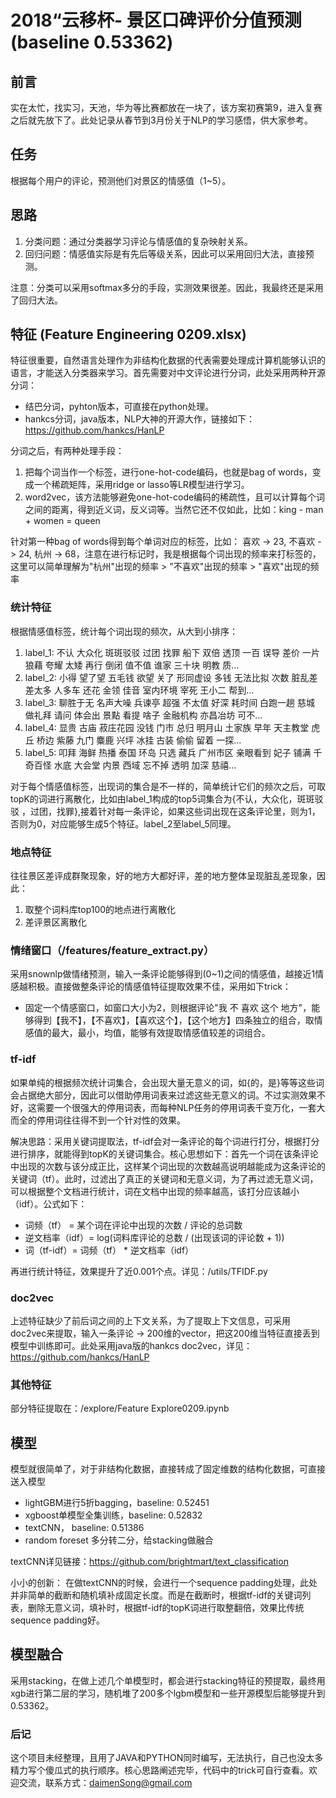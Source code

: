 # 2018“云移杯- 景区口碑评价分值预测 (baseline 0.53362)

## 前言
实在太忙，找实习，天池，华为等比赛都放在一块了，该方案初赛第9，进入复赛之后就先放下了。此处记录从春节到3月份关于NLP的学习感悟，供大家参考。

## 任务
根据每个用户的评论，预测他们对景区的情感值（1~5）。

## 思路
1. 分类问题：通过分类器学习评论与情感值的复杂映射关系。
2. 回归问题：情感值实际是有先后等级关系，因此可以采用回归大法，直接预测。

注意：分类可以采用softmax多分的手段，实测效果很差。因此，我最终还是采用了回归大法。

## 特征 (Feature Engineering 0209.xlsx)
特征很重要，自然语言处理作为非结构化数据的代表需要处理成计算机能够认识的语言，才能送入分类器来学习。首先需要对中文评论进行分词，此处采用两种开源分词：

-  结巴分词，pyhton版本，可直接在python处理。
-  hankcs分词，java版本，NLP大神的开源大作，链接如下：https://github.com/hankcs/HanLP

分词之后，有两种处理手段：

1. 把每个词当作一个标签，进行one-hot-code编码，也就是bag of words，变成一个稀疏矩阵，采用ridge or lasso等LR模型进行学习。
2. word2vec，该方法能够避免one-hot-code编码的稀疏性，且可以计算每个词之间的距离，得到近义词，反义词等。当然它还不仅如此，比如：king - man + women = queen

针对第一种bag of words得到每个单词对应的标签，比如： 喜欢 -> 23, 不喜欢 -> 24, 杭州 -> 68，注意在进行标记时，我是根据每个词出现的频率来打标签的，这里可以简单理解为"杭州"出现的频率 > "不喜欢"出现的频率 > "喜欢"出现的频率

### 统计特征
根据情感值标签，统计每个词出现的频次，从大到小排序：
1. label_1: 不认 大众化 斑斑驳驳 过团 找罪 船下 双倍 透顶 一百 误导 差价 一片狼藉 夸耀 太矮 再行 倒闭 值不值 谁家 三十块 明教 质...
2. label_2: 小得 望了望 五毛钱 欲望 关了 形同虚设 多钱 无法比拟 次数 脏乱差 差太多 人多车 还花 金领 佳音 室内环境 宰死 王小二 帮到...
3. label_3: 聊胜于无 名声大噪 兵谏亭 超强 不太值 好深 耗时间 白跑一趟 慈城 做礼拜 请问 体会出 景點 看提 啥子 金融机构 亦昌冶坊 可不...
4. label_4: 显贵 古庙 菽庄花园 没钱 门市 总归 明月山 土家族 早年 天主教堂 虎丘 桥边 紫藤 九门 麋鹿 兴坪 冰挂 古装 偷偷 留着 一探...
5. label_5: 叩拜 海鲜 热播 泰国 环岛 只选 藏兵 广州市区 亲眼看到 妃子 铺满 千奇百怪 水底 大会堂 内景 西域 忘不掉 透明 加深 慈禧...

对于每个情感值标签，出现词的集合是不一样的，简单统计它们的频次之后，可取topK的词进行离散化，比如由label_1构成的top5词集合为{不认，大众化，斑斑驳驳 ，过团，找罪},接着针对每一条评论，如果这些词出现在这条评论里，则为1，否则为0，对应能够生成5个特征。label_2至label_5同理。

### 地点特征
往往景区差评成群聚现象，好的地方大都好评，差的地方整体呈现脏乱差现象，因此：
1. 取整个词料库top100的地点进行离散化
2. 差评景区离散化

### 情绪窗口（/features/feature_extract.py）
采用snownlp做情绪预测，输入一条评论能够得到(0~1)之间的情感值，越接近1情感越积极。直接做整条评论的情感值特征提取效果不佳，采用如下trick：

- 固定一个情感窗口，如窗口大小为2，则根据评论"我 不 喜欢 这个 地方"，能够得到【我不】，【不喜欢】，【喜欢这个】，【这个地方】四条独立的组合，取情感值的最大，最小，均值，能够有效提取情感值较差的词组合。


### tf-idf
如果单纯的根据频次统计词集合，会出现大量无意义的词，如{的，是}等等这些词会占据绝大部分，因此可以借助停用词表来过滤这些无意义的词。不过实测效果不好，这需要一个很强大的停用词表，而每种NLP任务的停用词表千变万化，一套大而全的停用词往往得不到一个针对性的效果。

解决思路：采用关键词提取法，tf-idf会对一条评论的每个词进行打分，根据打分进行排序，就能得到topK的关键词集合。核心思想如下：首先一个词在该条评论中出现的次数与该分成正比，这样某个词出现的次数越高说明越能成为这条评论的关键词（tf）。此时，过滤出了真正的关键词和无意义词，为了再过滤无意义词，可以根据整个文档进行统计，词在文档中出现的频率越高，该打分应该越小（idf）。公式如下：

- 词频（tf） = 某个词在评论中出现的次数 / 评论的总词数
- 逆文档率（idf）= log(词料库评论的总数 / (出现该词的评论数 + 1))
- 词（tf-idf）= 词频（tf） * 逆文档率（idf）

再进行统计特征，效果提升了近0.001个点。详见：/utils/TFIDF.py

### doc2vec
上述特征缺少了前后词之间的上下文关系，为了提取上下文信息，可采用doc2vec来提取，输入一条评论 -> 200维的vector，把这200维当特征直接丢到模型中训练即可。此处采用java版的hankcs doc2vec，详见：https://github.com/hankcs/HanLP

### 其他特征
部分特征提取在：/explore/Feature Explore0209.ipynb

## 模型
模型就很简单了，对于非结构化数据，直接转成了固定维数的结构化数据，可直接送入模型

- lightGBM进行5折bagging，baseline: 0.52451
- xgboost单模型全集训练，baseline: 0.52832
- textCNN， baseline: 0.51386
- random foreset 多分转二分，给stacking做融合

textCNN详见链接：https://github.com/brightmart/text_classification

小小的创新：
在做textCNN的时候，会进行一个sequence padding处理，此处并非简单的截断和随机填补成固定长度。而是在截断时，根据tf-idf的关键词列表，删除无意义词，填补时，根据tf-idf的topK词进行取整翻倍，效果比传统sequence padding好。

## 模型融合
采用stacking，在做上述几个单模型时，都会进行stacking特征的预提取，最终用xgb进行第二层的学习，随机堆了200多个lgbm模型和一些开源模型后能够提升到0.53362。

### 后记
这个项目未经整理，且用了JAVA和PYTHON同时编写，无法执行，自己也没太多精力写个傻瓜式的执行顺序。核心思路阐述完毕，代码中的trick可自行查看。欢迎交流，联系方式：daimenSong@gmail.com
